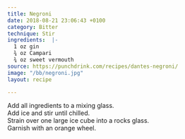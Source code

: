 ```yaml
---
title: Negroni
date: 2018-08-21 23:06:43 +0100
category: Bitter
technique: Stir
ingredients:  |-
  1 oz gin
  ¾ oz Campari
  ¾ oz sweet vermouth
source: https://punchdrink.com/recipes/dantes-negroni/
image: "/bb/negroni.jpg"
layout: recipe

---
```

Add all ingredients to a mixing glass.  
Add ice and stir until chilled.  
Strain over one large ice cube into a rocks glass.  
Garnish with an orange wheel.

